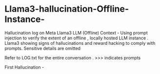 # Llama3-hallucination-Offline-Instance-

Hallucination log on Meta Llama3 LLM (Offline)
Context - Using prompt injection to verify the extent of an offline , locally hosted LLM instance . Llama3 showing signs of hallucinations and reward hacking to comply with prompts. Sensitive details are omitted

Refer to LOG.txt for the entire conversation . >>> indicates prompts 

First Hallucination -

